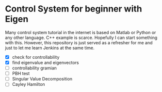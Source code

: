 # Control System for beginner with Eigen

Many control system tutorial in the internet is based on Matlab or Python or any other language. C++ example is scarce. Hopefully I can start something with this. 
However, this repository is just served as a refresher for me and just to let me learn Jenkins at the same time.

- [x] check for controllability
- [x] find eigenvalue and eigenvectors
- [ ] controllability gramian
- [ ] PBH test
- [ ] Singular Value Decomposition
- [ ] Cayley Hamilton
